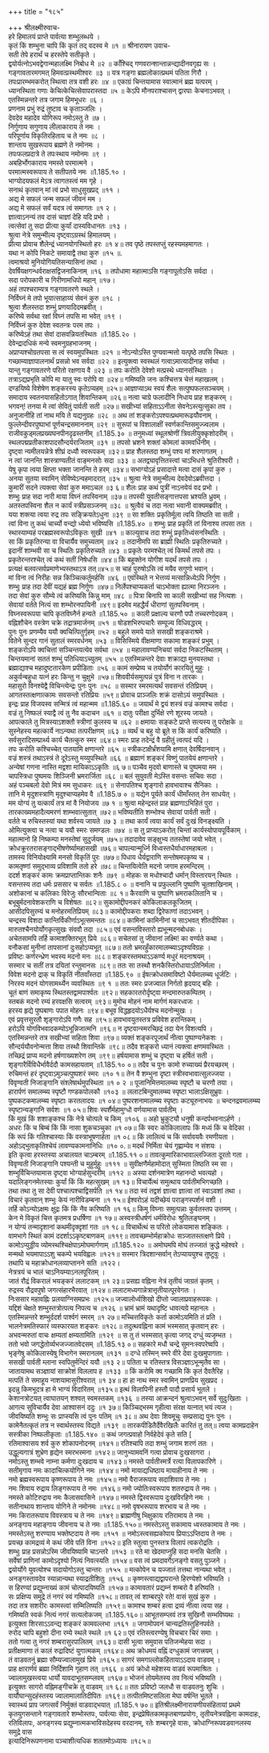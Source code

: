 +++
title = "१८५"

+++
श्रीलक्ष्मीरुवाच-  
हरे हिमालयं प्राप्ते पार्वत्या शम्भुलब्धये ।  
कृतं किं शम्भुना चापि किं कृतं तद् वदस्व मे ॥१ ॥
श्रीनारायण उवाच-  
सती तेपे हरार्थं च हरस्तेपे सतीकृते ।  
द्वयोर्यत्नोऽभवद्वेगान्महालक्ष्मि निबोध मे ॥२ ॥
काँश्चिद् गणवरान्शान्तान्नन्द्यादीनवगृह्य सः ।  
गङ्गावतारमगमत् हिमवत्प्रस्थमीश्वरः ॥३ ॥
यत्र गङ्गा ब्रह्मलोकात्प्रथमं पतिता गिरौ ।  
तपःप्रारम्भमकरोत् स्थित्वा तत्र वशी हरः ॥४ ॥
एकाग्रं चिन्तयामास स्वात्मानं ब्रह्म यत्परम् ।  
ध्यानस्थिता गणाः केचित्केचित्सेवापरास्तदा ॥५ ॥
केऽपि मौनपराश्चासन् द्वारपाः केचनाऽभवत् ।  
एतस्मिन्नन्तरे तत्र जगाम हिमभूधरः ॥६ ।  
प्रणनाम प्रभुं रुद्रं तुष्टाव च कृताञ्जलिः ।  
देवदेव महादेव योगिरूप नमोऽस्तु ते ॥७ ।  
निर्गुणाय सगुणाय लीलाकाराय ते नमः ।  
परिपूर्णाय विकृतिरहिताय च ते नमः ॥८ ।  
शान्ताय सुखरूपाय ब्रह्मणे ते नमोनमः ।  
तपःफलप्रदात्रे ते तपःस्थाय नमोनमः ॥९ ।  
अबहिर्भोगकाराय नमस्ते परमात्मने ।  
परमात्मस्वरूपाय ते सतीपतये नमः ॥1.185.१० ।  
भाग्योदयफलं मेऽत्र त्वागतस्त्वं मम गृहे ।  
सनाथं कृतवान् मां त्वं प्रभो साधुसुखप्रद् ॥११ ।  
अद्य मे सफलं जन्म सफलं जीवनं मम ।  
अद्य मे सफलं सर्वं यदत्र त्वं समागतः ॥१ २ ।  
ज्ञात्वाऽनन्यं तव दासं चाज्ञां देहि यदि प्रभो ।  
त्वत्सेवां तु सदा प्रीत्या कुर्यां दास्यविधानतः ॥१३ ।  
श्रुत्वा नेत्रे समुन्मील्य दृष्ट्वाऽग्रस्थं हिमालयम् ।  
प्रीत्या प्रोवाच शैलेन्द्रं ध्यानयोगस्थितो हरः ॥१ ४॥
तव पृष्ठे तपस्तप्तुं रहस्यमहमागतः ।  
यथा न कोपि निकटे समायाद्वै तथा कुरु ॥१५ ॥.  
त्वमाश्रयो मुनियोगियतिसन्यासिनां तथा ।  
देवर्षियक्षगन्धर्वराक्षसद्विजनाकिनाम् ॥१६ ॥
तपोधामा महात्माऽसि गङ्गापूतोऽसि सर्वदा ।  
सदा परोपकारी च गिरीणामधिपो महान् ॥१७।  
अहं तपश्चराम्यत्र गङ्गावतरणे स्थले ।  
निर्विघ्नं मे तपो भूयात्साहाय्यं सेवनं कुरु ॥१८ ।  
श्रुत्वा शैलस्तदा शम्भुं प्रणयादिदमब्रवीत् ।  
करिष्ये सर्वथा रक्षां विघ्नं तपसि मा भवेत् ॥१९ ।  
निर्विघ्नं कुरु देवेश स्वतन्त्रः परम तपः ।  
करिष्येऽहं तथा सेवां दासवन्नियतस्थितः ॥1.185.२० ।  
देवेन्द्रादधिकं मन्ये स्वमनुग्रहभाजनम् ।  
अप्राप्यश्चोग्रतपसा स त्वं स्वयमुपस्थितः ॥२१ ॥
नोऽन्योऽस्ति पुण्यवान्मत्तो यत्पृष्ठे तपसि स्थितः ।  
गच्छाम्याज्ञापालनार्थं प्रसन्नो भव सर्वदा ॥२२ ॥
इत्युक्त्वा स्वस्थलं गत्वाऽमात्यादीनाह सर्वथा ।  
यान्तु गङ्गावतरणे परितो रक्षणाय वै ॥२३ ॥
तपः करोति देवेशो मत्प्रस्थे ध्यानसंस्थितः ।  
तत्राऽद्यप्रभृति कोपि मा यातु स्वः परोपि वा ॥२४॥
गमिष्यति जनः कश्चित्तत्र चेत्तं महाखलम् ।  
दण्डयिष्ये विशेषेण शङ्करस्य कृतेऽप्यहम् ॥२५॥
आज्ञाप्याऽथ स्वयं शैलः सत्पुष्पफलसञ्चयम् ।  
समादाय स्वतनयासहितोऽगात् शिवान्तिकम् ॥२६॥
नत्वा चाग्रे फलादीनि निधाय प्राह शङ्करम् ।  
भगवन्! तनया मे त्वां सेवितुं पार्वती सती ॥२७॥
सखीभ्यां सहिताऽऽनीता सेवनेऽस्त्युत्सुका तव ।  
अनुजानीहि तां नाथ मयि ते यद्यनुग्रहः ॥२८ ॥
अथ तां शङ्करोऽपश्यत्प्रथमारूढयौवनाम् ।  
फुल्लेन्दीवरपुष्पाभां पूर्णचन्द्रसमाननाम् ॥२९ ॥
सुरूपां च विशालाक्षीं स्वर्णकान्तिसमुज्ज्वलाम ।  
राजीवकुड्मलप्रख्यघनपीनदृढस्तनीम् ॥1.185.३० ॥
तनुमध्यां स्थूलश्रोणीं त्रिवलीयुक्कृशोदरीम् ।  
स्थलपद्मप्रतीकाशपादसौन्दर्यराजिताम् ॥३१ ॥
तपसो भ्रशने शक्तां कोमलां कामवर्धिनीम् ।  
दृष्ट्वा न्यमीलयन्नेत्रे शीघ्रं दध्यौ स्वरूपकम् ॥३२॥
प्राह शैलस्तदा शम्भुं पश्य मां शरणागतम् ।  
न त्वां जानन्ति शास्त्राण्यतीतं वाङ्मनसोः सदा ॥३३ ॥
अतद्व्यावृत्तितस्त्वां चाऽभिधत्ते श्रुतिरीश्वरी ।  
येषु कृपा त्वया क्षिप्ता भक्ता जानन्ति ते हरम् ॥३४॥
सभाग्योऽहं प्रसादात्ते मत्वा दासं कृपां कुरु ।  
अनया सुतया स्वामिन् सेविष्येऽन्वहमादरात् ॥३५ ॥
श्रुत्वा नेत्रे समुन्मील्य देवदेवोऽब्रवीत्तदा ।  
कुमारीं सदने त्यक्त्वा सेवां कुरु ममाऽचल ॥३ ६॥
शैलः प्राह कथं पुत्रीं नाऽनयेयं वद प्रभो ।  
शम्भुः प्राह सदा नारी माया विघ्नं तपस्विनाम् ॥३७॥
तपस्वी युवतीसङ्गात्तपसा भ्रश्यति ध्रुवम् ।  
अतस्तपस्विना शैल न कार्यं स्त्रीप्रसञ्जनम् ॥३८ ॥
श्रुत्वैवं च तदा नत्वा भवानी वाक्यमब्रवीत् ।  
यया शक्त्या त्वया रुद्र तपः सङ्क्रियतेऽधुना ॥३९ ॥
सा शक्तिः प्रकृतिर्मूला त्वयि तिष्ठति सा सती ।  
त्वां विना तु कथं चार्च्यो वन्द्यो ध्येयो भविष्यसि ॥1.185.४० ॥
शम्भुः प्राह प्रकृतिं तां विनाश्य तपसा ततः ।  
स्थास्याम्यहं परब्रह्मस्वरूपोऽविकृतः सुखी ॥४१ ॥
काल्युवाच तदा शम्भुं प्रकृतिध्वंसनस्थितिः ।  
सा किं प्रकृतिरन्या वा विचार्यैव समुच्यताम् ॥४२ ॥
तदानीमपि सा ब्राह्मी स्थितिः प्रकृतिरुच्यते ।  
इदानीं शाम्भवी सा च स्थितिः प्रकृतिरुच्यते ॥४३ ॥
प्रकृतेः परमश्चेत् त्वं किमर्थं तपसे तपः ।  
प्रकृतेरन्तरश्चेत् त्वं कथं सतीं निषेधसि ॥४४॥
किं बहूक्तेन योगीश यदर्थं तपसे तपः ।  
प्रत्यक्षं बलवत्सर्वप्रमाणेभ्यस्तथाऽत्र तत्॥४५॥
स चाहं पुरुषोऽसि त्वं मयैव सगुणो भवान् ।  
मां विना त्वं निरीहः सन्न किञ्चित्कर्तुमर्हसि ॥४६ ॥
एवंस्थिते न भेत्तव्यं मत्सान्निध्येऽपि निर्गुण ।  
शम्भुः प्राह तदा देवीं यद्यहं ब्रह्म निर्गुणः ॥४७॥
निर्लेपश्चाप्यकर्ता चाऽभोक्ता ह्यात्मा निरञ्जनः ।  
तदा सेवां कुरु सौम्ये त्वं करिष्यसि किन्नु माम् ॥४८ ॥
पित्रा बिनापि सा काली सखीभ्यां सह नित्यशः ।  
सेवायां वर्तते नित्यं सा शम्भोरनपायिनी ॥४९॥
इदमेव महद्धैर्यं धीराणां सुतपस्विनाम् ।  
विघ्नस्वरूपया चापि कृतविघ्नैर्न हन्यते ॥1.185.५० ॥
काली प्रक्षाल्य चरणौ पपौ तच्चरणोदकम् ।  
वह्निशौचेन वस्त्रेण चक्रे तद्रात्रमार्जनम् ॥५१ ॥
षोडशभिरुपचारैः सम्पूज्य विधिवद्धरम् ।  
पुनः पुनः प्रणम्यैव ययौ क्वचित्पितुर्गृहम् ॥५२ ॥
बहुले समये याते ससखी शङ्कराश्रमे ।  
वितेने सुन्दर गानं सुतालं स्मरवर्धनम् ॥५३ ॥
विसिस्मिये वीक्षमाणा सकामा शङ्करं प्रभुम् ।  
शङ्करोऽपि क्वचित्तां सञ्चिन्तयत्येव सर्वथा ॥५४ ॥
महालावण्यनिचयां सर्वदा निकटस्थिताम् ।  
चिन्तयमानां सततं शम्भुं पतिधियाऽच्युतम् ॥५५ ॥
एतस्मिन्नन्तरे देवाः शक्राद्या मुनयस्तथा ।  
ब्रह्माद्याश्च महादुष्टतारकेण प्रपीडिताः ॥५६ ॥
कामं सम्प्रेष्य च तयोर्योगं कारयितुं मुहुः ।  
अकुर्वन्बहुधा यत्नं हरः किन्तु न चुक्षुभे ॥५७॥
शिववीर्यसमुत्पन्नं पुत्रं विना न तारकः ।  
महासुरो विनश्येद्वै विचिन्त्येन्द्रः पुनः पुनः ॥५८ ॥
सस्मार स्मरमत्यर्थं सवसन्तं रतिप्रियम् ।  
आगतस्तत्क्षणात्कामः सवसन्तो रतिप्रियः ॥५९॥
प्रोवाच प्राञ्जलिः शक्रं दासोऽयं समुपस्थितः ।  
इन्द्रः प्राह विजयस्व सन्मित्रं त्वं महान्मम ॥1.185.६० ॥
जयार्थं मे द्वयं शस्त्रं वज्रं कामश्च सर्वदा ।  
वज्रं तु निष्फलं स्याद्वै त्वं तु नैव कदाचन ॥६१ ॥
दातुः परीक्षा दुर्भिक्षे रणे शूरस्य जायते ।  
आपत्काले तु मित्रस्याऽशक्तौ स्त्रीणां कुलस्य च ॥६२ ॥
क्षमायाः सङ्कटे प्राप्ते सत्यस्य तु परोक्षके ॥
सुस्नेहस्य महत्कार्ये नाऽन्यथा तत्परीक्षणम् ॥६३ ॥
व्यर्थं च बहु यो ब्रूते स किं कार्यं करिष्यति ।  
सर्वसुरादिसम्प्रार्थ्य कार्य चैतत्कुरु स्मर ॥६४॥
स्मरः प्राह तदेन्द्रं वै ग्रहीतुं त्वत्पदं यदि ।  
तपः करोति कश्चिच्चेत् पातयामि क्षणान्तरे ॥६५ ॥
स्त्रीकटाक्षैर्भ्रंशयामि क्षणात् देवर्षिदानवान् ।  
वज्रं शस्त्रं तथाऽस्त्रं ते दूरेऽस्तु मय्युपस्थिते ॥६६ ॥
ब्रह्माणं शङ्करं विष्णुं पातयेयं क्षणान्तरे ।  
अन्येषां गणना नास्ति मद्वशा मायिकाऽऽकृतिः ॥६ ७॥
पञ्चैव मृदवो बाणास्ते च पुष्पमया मम ।  
चापस्त्रिधा पुष्पमयः शिञ्जिनी भ्रमरार्जिता ॥६८ ॥
बलं सुयुवती मेऽस्ति वसन्तः सचिवः सदा ।  
अहं पञ्चबलो देवो मित्रं मम सुधाकरः ॥६९ ॥
सेनापतिश्च शृङ्गारो हावभावाश्च सैनिकाः ।  
तानि मे मृदुशस्त्राणि मृदुश्चाप्यहमेव वै ॥1.185.७ ० ॥
यद्येन पूर्यते कार्यं धीमाँस्तत् तेन साधयेत् ।  
मम योग्यं तु यत्कार्यं तत्र मां वै नियोजय ॥७ १ ॥
श्रुत्वा महेन्द्रस्तं प्राह ब्रह्मणाऽभिहितं पुरा ।  
तारकाख्यमहादैत्यमरणं शाम्भवात्सुतात् ॥७२॥
भविष्यतीति शम्भोश्च सेवायां पार्वती सती ।  
वर्तते च रुचिस्तस्यां यथा शर्वस्य जायते ॥७ ३ ॥
तथा कार्यं त्वया कार्यं सर्वं दुःखं विनङ्क्ष्यति ।  
ओमित्युक्त्वा च नत्वा च ययौ स्मरः समण्डलः ॥७४ ॥
स तु प्राप्याऽकरोत् चिन्तां कार्यस्योपायपूर्विकाम् ।  
महात्मानो हि निष्कम्पा मनस्तेषां सुदुर्जयम् ॥७५॥
तदादावेव सङ्क्षुभ्य ततस्तेषां जयो भवेत् ।  
क्रोधक्रूरतरासङ्गाद्भीषणेर्ष्यामहासखी ॥७६॥
चापल्यान्मूर्ध्नि विध्वस्तधैर्याधारमहाबला ।  
तामस्य विनियोक्ष्यामि मनसो विकृतिं पुरः ॥७७॥
पिधाय धैर्यद्वाराणि सन्तोषमपकृष्य च ।  
कामतृष्णां समुद्भाव्य प्रविशामि ततो हरे ॥७८॥
चिन्तयित्वेति मदनो जगाम हरमन्दिरम् ।  
ददर्श शङ्करं कामः क्रमप्राप्तान्तिकः शनैः ॥७९ ॥
मोहकः स मधोश्चादौ धर्मान् विस्तारयन् स्थितः ।  
वसन्तस्य तदा धर्मः प्रससार च सर्वतः ॥1.185.८ ० ॥
वनानि च प्रफुल्लानि पुष्पाणि चूतशाखिनाम् ।  
अशोकानां च कलिकाः विरेजुः सौरभान्विताः ॥८ १॥
कैरवाणि च पुष्पाणि भ्रमराकलितानि च ।  
बभूबुर्मदनावेशकराणि च विशेषतः ॥८२॥
सुकामोद्दीपनकरं कोकिलाकलकूजितम् ।  
आसीदपिसुरम्यं च मनोहरमतिप्रियम् ॥८३॥
कामोद्दीपकराः शब्दा द्विरेफाणां तदाऽभवन् ।  
चन्द्रस्य विशदा कान्तिर्विकीर्णाऽभूत्समन्ततः ॥८४॥
कामिनां कामिनीनां च साऽभवत् शीतदीपिका ।  
मारुतश्चैनयोर्योगकृत्सुखः संववौ तदा ॥८५॥
एवं वसन्तविस्तारो ह्यभून्मदनबोधकः ।  
अचेतसामपि तर्हि कामाशक्तिरभूत् प्रिये ॥८६॥
सचेतसां तु जीवानां लक्ष्मि! का वर्ण्यते कथा ।  
वनौकसां मुनीनां तापसानां दुःसहोऽप्यभूत् ॥८७॥
ततो भ्रमरहुँकारमालम्ब्याऽदृश्यविग्रहः ।  
प्रविष्टः कर्णरन्ध्रेण भवस्य मदनो मनः ॥८८॥
शङ्करस्तमथाऽऽकर्ण्य मधुरं मदनाश्रयम् ।  
सस्मार च सतीं तत्र दयितां रन्तुमानसः ॥८९॥
ततः सा तस्थौ शनकैस्तिरोधायाऽतिनिर्मला ।  
विवेश मदनो द्राक् च विकृतिं नीतवाँस्तदा ॥1.185.९० ॥
ईषत्क्रोधसमाविष्टो धैर्यमालम्ब्य धूर्जटिः ।  
निरस्य मदनं योगसामर्थ्येन व्यवस्थितः ॥९ १ ॥
ततः स्मरः प्रजज्वाल निर्गतो हृदयाद् बहिः ।  
चूतं बाणं समाकृष्य स्थितस्तद्वामपार्श्वतः ॥९२॥
सहकारतरोर्दृष्ट्वा मन्दमारुतकम्पितम् ।  
स्तबकं मदनो रम्यं हरवक्षसि सत्वरम् ॥९३॥
मुमोच मोहनं नाम मार्गणं मकरध्वजः ।  
हरस्य हृद्ये पुष्पबाणः पपात मोहनः ॥९४॥
बभूव विद्धहृदयोऽधैर्यश्च मदनोन्मुखः ।  
एवं प्रवृत्तसुरतौ शृङ्गारोऽपि गणैः सह ॥९५॥
हावभावयुतस्तत्र प्रविवेश हरान्तिकम् ।  
हरोऽपि योगविभवादकम्पोऽभून्निजात्मनि ॥९६॥
न दृष्टवान्स्मरच्छिद्रं तदा येन विशत्यपि ।  
एतस्मिन्नन्तरे तत्र सखीभ्यां सहिता शिवा ॥९७॥
व्यक्तं शङ्करपूजार्थं नीत्वा पुष्पाण्यनेकशः ।  
सौन्दर्ययौवनोन्मत्ता शिवा तस्थौ शिवान्तिके ॥९८॥
तदैव शङ्करो ध्यानं त्यक्त्वा क्षणमवस्थितः ।  
तच्छिद्रं प्राप्य मदनो हर्षणाख्यशरेण तम् ॥९९॥
हर्षयामास शम्भुं च दृष्ट्वा च हर्षितं सती ।  
शृङ्गारैर्विविधैर्भावैर्ददौ कामसहायताम् ॥1.185.१० ०॥
तदैव च पुनः कामो रुच्याख्यं प्रैरयच्छरम् ।  
रुचिमन्तं हरं दृष्ट्वाऽमुञ्चत्पुष्पशरं स्मरः ॥१० १॥
तेन वै शम्भुना दृष्टा स्त्रीस्वभावात्सुलज्जया ।  
विवृण्वती निजाङ्गानि संश्लेषार्थमुपस्थिता ॥१ ० २ ॥
पूजानिमित्तमालम्ब्य स्पृष्टौ च चरणौ तया ।  
हारार्पणं समालम्ब्य स्पृष्टौ गण्डकपोलकौ ॥१०३ ॥
ललाटबिन्दुमालम्ब्य स्पृष्टा भालाऽक्षिसुभ्रुवः ।  
पुष्पकटकमालम्ब्य स्पृष्टाः करतलादयः ॥१ ०४॥
पुष्परशनामालम्ब्य स्पृष्टाः कट्यूरुनाभयः ॥
चन्दनद्रवमालम्ब्य स्पृष्टान्यङ्गानि सर्वशः ॥१ ०५॥
शिवः स्पर्शैर्महामुग्धो वर्णयामास पार्वतीम् ।  
किं मुखं किं शशाङ्कश्च किं नेत्रे चोत्पले च किम् ॥१०६ ॥
अहो भ्रुकुट्यौ धनुषी कन्दर्पभवनाऽर्हणे ।  
अधरः किं च बिम्बं किं किं नासा शुकचञ्चुका ॥१ ०७॥
किं स्वरः कोकिलालापः किं मध्यं किं च वेदिका ।  
किं रूपं किं गतिश्चास्याः किं वस्त्राभूषणार्हता ॥१ ०८॥
किं लालित्यं च किं सर्वावयवैः रमणीयता ।  
अहोऽद्भुताकृतिश्चेयं लावण्यकामनानिधिः ॥१० ०.॥
मदर्थं निर्मिता चेयं गृह्णाम्येव न संशयः ।  
इति कृत्वा हरस्तस्या अचालयत चाऽम्बरम् ॥1.185.११ ०॥
तावत्कुमारिकाभावाल्लज्जिता दूरतो गता ।  
विवृण्वती निजाङ्गानि पश्यन्ती च मुहुर्मुहुः ॥१११ ॥
सुवीक्षणैर्महामोदात् सुस्मिता तिष्ठति स्म सा ।  
शम्भुर्विचिन्तयामास दृष्ट्वा भोग्यार्हसुन्दरीम् ॥११२ ॥
अस्या दर्शनमात्रेण महानन्दो भवत्यहो ।  
यदालिङ्गनमेतस्याः कुर्यां किं किं महत्सुखम् ॥१ १३॥
विचार्येत्थं समुत्थाय पार्वतीमभिगच्छति ।  
तथा तथा तु सा देवी पश्चात्पश्चाद्विसर्पति ॥१ १४॥
तदा स्वं तद्वशं ज्ञात्वा ज्ञात्वा तां स्वाऽवशां तथा ।  
विचारं कृतवान् शम्भुः केयं नारीविडम्बना ॥१ १५॥
ईश्वरोऽहं यदीच्छेयं पराङ्गस्पर्शनं वशी ।  
तर्हि कोऽन्योऽक्षमः क्षुद्रः किं किं नैव करिष्यति ॥१ १६॥
किमु विघ्नाः समुत्पन्नाः कुर्वतस्तप उत्तमम् ।  
केन मे विकृतं चित्त कृतमत्र प्रधर्षिणा ॥१ १७॥
अस्वस्त्रीधर्षणं धर्मविरोधः श्रुतिलङ्घनम् ।  
न योग्यं तन्मादृशानां कथमीदृक्दृशां गतः ॥१ १८॥
विचार्थेत्थं स परितो लोकयामास शङ्कितः ।  
वामभागे स्थितं कामं ददर्शाऽऽकृष्टबाणकम् ॥११९॥
तावच्छम्भोर्महाक्रोधः सञ्जातस्तत्क्षणे प्रिये ।  
कामोऽप्युड्डीय व्योमस्थश्चिक्षेपाऽमोघमार्गणाम् ॥1.185.१२० ॥
अमोघमपि मोघं तज्जातं क्रुद्धे महेश्वरे ।  
मन्मथो भयमापाऽऽशु चकम्पे भयविह्वलः ॥१२१॥
सस्मार त्रिदशान्सर्वान् तेऽप्याययुश्च तुष्टुवुः ।  
तथापि च महाक्रोधानलव्याप्तानने सति ॥१२२।  
नेत्रत्रयं च भालं चाऽनियम्याऽनलपूरितम् ।  
जातं रौद्रं विकरालं भयङ्करं ललाटकम् ॥१ २३॥
प्रसह्य वह्निना नेत्रं तृतीयं जाग्रतं कृतम् ।  
रुद्रस्य रौद्रवपुषो जगत्संहारभैरवात् ॥१२४॥
ललाटमध्यगान्नेत्रात्तृतीयात्पूरवेगतः ।  
निःससार महावह्निः प्रलयाग्निसमप्रभः ॥१२५॥
जज्वालोर्ध्वशिखो दीप्तो ज्वालाप्रवाहरूपकः ।  
यद्दिशं चेक्षते शम्भुस्तत्रोत्पत्य निपत्य च ॥१२६ ॥
भ्रामं भ्रामं यथादृष्टि धावत्यग्रे महानलः ।  
एतस्मिन्नन्तरे शम्भुर्ददर्श पार्श्वगं स्मरम् ॥१ २७॥
मच्चित्तविकृतेः कर्ता कामोऽयमिति तं प्रति ।  
भालनेत्रमतिस्फारं व्यस्फारयत शङ्करः ॥१२८॥
तदुत्थवह्निना कामं भस्मसात् कृतवान् हरः ।  
अभवन्मरुतां वाचः क्षम्यतां क्षम्यतामिति ॥१२९ ॥
स तु तं भस्मसात् कृत्वा जगद् दग्धुं व्यजृम्भत ।  
ततो भवो जगद्धेतोर्व्यभजज्जातवेदसम् ॥1.185.१३ ०॥
सहकारे मधौ चन्द्रे सुमनःस्वपरेष्वपि ।  
भृङ्गेषु कोकिलास्येषु विभागेन स्मरानलम् ॥१३१ ॥
दग्धे तस्मिन् स्मरे वीरे देवा दुःखमुपागताः ।  
ससखी पार्वती म्लाना स्वपितुर्मन्दिरं ययौ ॥१३ २॥
पतिता च रतिस्तत्र विसञ्ज्ञाऽभून्मृतैव सा ।  
जातायामथ सञ्ज्ञायां साक्रोशं विललाप ह ॥१३३ ॥
किं करोमि क्व गच्छामि किं कृतं दैवतैरिह ।  
मत्पतिं ते समाहूय नाशयामासुरीश्वरात् ॥१ ३४॥
हा हा नाथ स्मर स्वामिन् प्राणप्रिय सुखप्रद ।  
इदन्नु किमभूदत्र हा मे भाग्यं विदारितम् ॥१३५॥
इत्थं विलापिनी हस्तौ पादौ प्रसार्य भूतले ।  
केशानत्रोटयत् त्वाघातयन् शश्वत् स्वमस्तकम् ॥१३६ ॥
तस्या आक्रन्दनं श्रुत्वाऽभवन् सर्वे सुदुःखिताः ।  
आगत्य सुविचार्यैव देवा आश्वासनं ददुः ॥१ ३७॥
किञ्चिद्भस्म गृहीत्वा संरक्ष यत्नात् भयं त्यज ।  
जीवयिष्यति शम्भुः सः प्राप्स्यसि त्वं पुनः पतिम् ॥१ ३८॥
अथ देवाः शिवमूचुः सम्प्रसाद्य पुनः पुनः ।  
कामेनैतत्कृतं तत्र न स्वार्थस्तस्य विद्यते ॥१३९ ॥
तारकपीडितैर्देवैरखिलैः कारितं तु तत्॥
त्वया कामप्रदाहेन सस्त्रीका निष्फलीकृताः ॥1.185.१४० ॥
कथं जगत्प्रवाहो निर्वहेदेवं कृते सति \[  
रतिमाश्वासय शर्व कुरु शोकापनोदनम् ॥१४१॥
रतिश्चापि तदा शम्भुं जगाम शरणं ततः ।  
उद्धूल्यगात्रं शुभ्रेण हृद्येन स्मरभस्मना ॥१४२॥
जानुभ्यामवनिं गत्वा प्रोवाच दुःखसागरा ।  
नमोऽस्तु शम्भवे नाम्ना कर्मणा दुःखदाय च ॥१४३॥
नमस्ते पार्वतीस्मर्त्रे रत्या विलापकारिणे ।  
सतीमृगाय नमः कादाचित्कयोगिने नमः ॥१४४॥
नमो मायाद्यधिष्ठाय मायाहीनाय ते नमः ।  
नमो ब्रह्मस्वरूपाय कृष्णरूपाय ते नमः ॥१४५॥
नमो वैराजरूपाय सदाशिवाय ते नमः ।  
नमः शिवाय रुद्राय लिङ्गरूपाय ते नमः ॥१४६॥
नमो ज्योतिःस्वरूपाय शतरुद्राय ते नमः ।  
नमस्ते कोटिरुद्राय नमः कैलासवासिने ॥१४७॥
नमस्ते द्विस्वरूपाय दुःखविरहिणे नमः ।  
सतीनाथाय शान्ताय योगिने ते नमोनमः ॥१४८॥
नमो वृषभरूपाय शरभाय च ते नमः ।  
नमः किरातरूपाय विवस्त्राय च ते नमः ॥१४९॥
ब्राह्मणीषु भिक्षुकाय रतिरामाय ते नमः ।  
अनङ्गाय महाङ्गाय जीवनाय च ते नमः ॥1.185.१५०॥
नमस्तेऽस्तु सकामाय ध्वस्तकामाय ते नमः ।  
नमस्तेऽस्तु शरण्याय भक्तेष्टदाय ते नमः ॥१५१ ॥
नमोऽस्त्वसह्यकोपाय प्रियाऽऽप्तिदाय ते नमः ।  
प्रयच्छ कामद्रव्यं मे कथं जीवे पतिं विना ॥१५२॥
इति स्तुत्वा पुनस्तत्र विलापं त्वकरोद्रतिः ।  
शम्भुः प्राह प्रसन्नोऽस्मि जीवयिष्यामि चाऽन्तरे ॥१५३ ॥
रते मा खेदमाप्नुहि सदा मनसि चेतसि ।  
सर्वेषां प्राणिनां कामोऽदृश्यो नित्यं निवत्स्यति ॥१५४॥
वस त्वं प्रमदावर्गेऽनङ्गो वसतु पुञ्जने ।  
द्वयोर्योगे युवत्योश्च सदायोगोऽस्तु चान्तरः ॥१५५ ॥
मत्कोपेन च यज्जातं तत्तथा नान्यथा भवेत् ।  
अनङ्गस्तावदेव स्यान्नान्यथा स्याद्रतीशितुः ॥१५६ ॥
कृष्णस्त्वाद्यद्वापरान्ते हिरण्येशो भविष्यति ।  
स हिरण्यां प्रद्युम्नाख्यं कामं चोत्पादयिष्यति ॥१५७॥
कामावतारं प्रद्यम्नं शम्बरो वै हरिष्यति ।  
सः प्रक्षिप्य समुद्रे तं नगरं स्वं गमिष्यति ॥१५८॥
तावत् त्वं शाम्बरपुरे रते! वासं सुखं कुरु ।  
तदा तत्र सशरीरः कामस्त्वां सम्मिलिष्यति ॥१५९॥
कामश्च शम्बरं हत्वा द्रव्यं नीत्वा त्वया सह ।  
गमिष्यति स्वकं नित्यं नगरं सत्यलोकजम् ॥1.185.१६०॥
आभूतसम्प्लवं तत्र सुखिनौ सम्भविष्यथः ।  
इत्युक्ता शिरसाऽऽवन्द्य शङ्करं कामवल्लभा ॥१६१ ॥
जगामोपवनं चान्यद्रतिस्तुहिनपर्वते ।  
रुरोद चापि बहुशो दीना रम्ये स्थले स्थले ॥१ ६२॥
एवं रतिस्त्वरण्येषु विचचार चिरं समाः ।  
ततो गत्वा तु नगरं शम्बरासुरपालितम् ॥१६३॥
दासी भूत्वा समुवास पतिजन्मेहया सदा ।  
प्रतीक्षमाणा तं कालं रुद्रादिष्टं युगात्मकम् ॥१६४॥
अथ क्रोधमयं वह्निं दग्धुकामं जगत्त्रयम् ।  
तं वाडवतनुं ब्रह्मा सौम्यज्वालामुखं प्रिये ॥१६५॥
सागरं समगाल्लोकहितायाऽऽदाय वाडवम् ।  
प्राह क्षारार्णवं ब्रह्मा निर्दिशामि गृहाण तत् ॥१६६ ॥
अयं क्रोधो महेशस्य वाडवं रूपमाश्रितः ।  
ज्वालामुखस्त्वया धार्यो यावदाभूतसम्प्लवम् ॥१६७॥
भोजनं तोयमेतस्य तव नित्यं भविष्यति ।  
इत्युक्तः सागरो वह्निमङ्गीचक्रे तु वाडवम् ॥१ ६८॥
ततः प्रविष्टो जलधौ स वाडवतनुः शुचिः ।  
वार्यौघान्सुदहंस्तस्य ज्वालामालातिदीपितः ॥१६९॥
तत्पीतमिष्टसलिला मेघा वर्षन्ति भूतले ।  
स्वास्थ्यं प्राप जगत्सर्वं निर्मुक्तं वाडवाद्भयात् ॥1.185.१ ७०॥
इतिश्रीलक्ष्मीनारायणीयसंहितायां प्रथमे कृतयुगसन्ताने गङ्गावतारे शम्भोस्तपः, पार्वत्याः सेवा, इन्द्रप्रेषितकामकृतबाणप्रयोगः, तृतीयनेत्रवह्निना कामदाहः, रतिविलापः, अनङ्गस्य प्रद्युम्नात्मकभाविसदेहस्य वरदानम्, रतेः शम्बरगृहे वासः, क्रोधाग्निरूपवडवानलस्य समुद्रे वास  
इत्यादिनिरूपणनामा पञ्चाशीत्यधिक शततमोऽध्यायः ॥१८५॥
    
